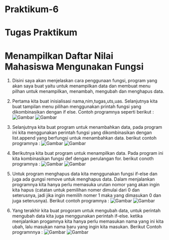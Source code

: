 # Praktikum-6
# Tugas Praktikum
# Menampilkan Daftar Nilai Mahasiswa Mengunakan Fungsi 

1. Disini saya akan menjelaskan cara penggunaan fungsi, program yang akan saya buat yaitu untuk menampilkan data dan membuat menu pilhan untuk menampilkan, menambah, mengubah dan menghapus data. 

2. Pertama kita buat inisialisasi nama,nim,tugas,uts,uas. Selanjutnya kita buat tampilan menu pilihan menggunakan printah fungsi yang dikombinasikan dengan if else. Contoh programnya seperti berikut :
![Gambar](Screenshot/TugasPraktikum/program1.png)
![Gambar](Screenshot/TugasPraktikum/hasil1.png)
3. Selanjutnya kita buat program untuk menambahkan data, pada program ini kita menggunakan perintah fungsi yang dikombinasikan dengan list.append yang berfungsi untuk menambahkan data. berikut contoh programnya :
![Gambar](Screenshot/TugasPraktikum/program2.png)
![Gambar](Screenshot/TugasPraktikum/hasil2.png)
4. Berikutnya kita buat program untuk menampilkan data. Pada program ini kita kombinasikan fungsi def dengan perulangan for. berikut conoth programnya :
![Gambar](Screenshot/TugasPraktikum/program3.png)
![Gambar](Screenshot/TugasPraktikum/hasil3.png)
5. Untuk program menghapus data kita menggunakan fungsi if-else dan juga ada gungsi remove untuk menghapus data. Dalam menjalankan programnya kita hanya perlu memasuka urutan nomor yang akan ingin kita hapus (catatan untuk pemilihan nomer dimulai dari 0 dan seterusnya, jadi  jika ingin memilih nomer 1 maka yang dimasukan 0 dan juga seterusnya).  Berikut contoh programnya :
![Gambar](Screenshot/TugasPraktikum/program4.png)
![Gambar](Screenshot/TugasPraktikum/hasil4.png)
6. Yang terakhir kita buat progoram untuk mengubah data, untuk perintah mengubah data kita juga menggunakan perintah if-else. ketika menjalankan progamnya kita hanya perlu memasukan nama yang ini kita ubah, lalu masukan nama baru yang ingin kita masukan. Berikut Contoh programnnya :
![Gambar](Screenshot/TugasPraktikum/program5.png)
![Gambar](Screenshot/TugasPraktikum/hasil5.png)